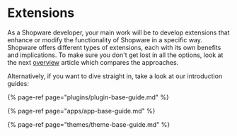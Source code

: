 # Extensions

As a Shopware developer, your main work will be to develop extensions that enhance or modify the functionality of Shopware in a specific way. Shopware offers different types of extensions, each with its own benefits and implications. To make sure you don't get lost in all the options, look at the next [overview](overview.md) article which compares the approaches.

Alternatively, if you want to dive straight in, take a look at our introduction guides:

{% page-ref page="plugins/plugin-base-guide.md" %}

{% page-ref page="apps/app-base-guide.md" %}

{% page-ref page="themes/theme-base-guide.md" %}
